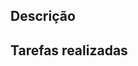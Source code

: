 ## Descrição 

<!-- Descrição coesa e concisa sobre o contéudo do pull request. -->

<!-- **Resolve [#00]().** -->

## Tarefas realizadas

<!-- Enumerar as tarefas desenvolvidas nesse pull request -->
<!-- - [ ] Tarefa 1. -->

<!-- ## Evidências de conclusão das tarefas -->

<!-- Caso necessário, adicionar documentos correspondentes à funcionalidade implementada.  -->
<!-- Por exemplo: Print de telas, protótipos de alta ou baixa fidelidade e etc. -->

<!-- ## Observações -->

<!-- Informações adicionais como explicar peculiaridades da implementação, compartilhar informações relevantes ao pull request, informar dependências decorrentes da implementação (exemplo: arquivos de configuração) etc. -->

<!-- ## Lembretes -->

<!-- - O pull request deve ter revisores; -->
<!-- - O pull request deve ser atribuído aos seus desenvolvedores; -->
<!-- - O pull request deve ter um milestone; -->
<!-- - O pull request deve estar atrelado a uma issue. -->